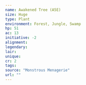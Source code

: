 ```yaml
---
name: Awakened Tree (A5E)
size: Huge
type: Plant
environment: Forest, Jungle, Swamp
hp: 51
ac: 13
initiative: -2
alignment: 
legendary: 
lair: 
unique: 
cr: 2
tags: 
source: "Monstrous Menagerie"
url: ""
---
```

